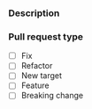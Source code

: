 ### Description

<!-- 
    Required
    Add here detailed changes summary, testing results, dependencies 
    Good example: https://os.mbed.com/docs/latest/reference/guidelines.html#workflow (Pull request template)
-->


### Pull request type

<!-- 
    Required
    Please tick one of the following types 
-->

- [ ] Fix
- [ ] Refactor
- [ ] New target
- [ ] Feature
- [ ] Breaking change
